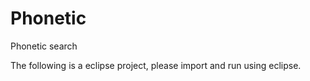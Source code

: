 Phonetic
========

Phonetic search 

The following is a eclipse project, please import and run using eclipse. 
